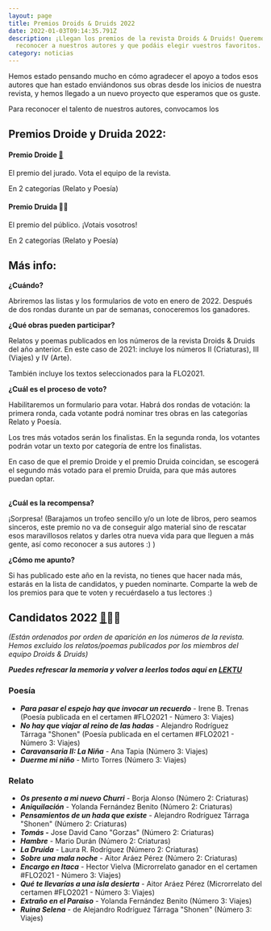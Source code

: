 ```yaml
---
layout: page
title: Premios Droids & Druids 2022
date: 2022-01-03T09:14:35.791Z
description: ¡Llegan los premios de la revista Droids & Druids! Queremos
  reconocer a nuestros autores y que podáis elegir vuestros favoritos.
category: noticias
---
```

Hemos estado pensando mucho en cómo agradecer el apoyo a todos esos autores que han estado enviándonos sus obras desde los inicios de nuestra revista, y hemos llegado a un nuevo proyecto que esperamos que os guste.

Para reconocer el talento de nuestros autores, convocamos los 

## **Premios Droide y Druida 2022:**

#### Premio Droide [🤖](https://emojipedia.org/robot/)

El premio del jurado. Vota el equipo de la revista.

En 2 categorías (Relato y Poesía)



#### Premio Druida 🧙‍♀️​

El premio del público. ¡Votais vosotros!

En 2 categorías (Relato y Poesía)



## Más info:



**¿Cuándo?**

Abriremos las listas y los formularios de voto en enero de 2022. Después de dos rondas durante un par de semanas, conoceremos los ganadores.



**¿Qué obras pueden participar?**

Relatos y poemas publicados en los números de la revista Droids & Druids del año anterior. En este caso de 2021: incluye los números II (Criaturas), III (Viajes) y IV (Arte). 

También incluye los textos seleccionados para la FLO2021.



**¿Cuál es el proceso de voto?**

Habilitaremos un formulario para votar. Habrá dos rondas de votación: la primera ronda, cada votante podrá nominar tres obras en las categorías Relato y Poesía.

Los tres más votados serán los finalistas. En la segunda ronda, los votantes podrán votar un texto por categoría de entre los finalistas.

En caso de que el premio Droide y el premio Druida coincidan, se escogerá el segundo más votado para el premio Druida, para que más autores puedan optar.

**\
¿Cuál es la recompensa?**

¡Sorpresa! (Barajamos un trofeo sencillo y/o un lote de libros, pero seamos sinceros, este premio no va de conseguir algo material sino de rescatar esos maravillosos relatos y darles otra nueva vida para que lleguen a más gente, así como reconocer a sus autores :) )



**¿Cómo me apunto?**

Si has publicado este año en la revista, no tienes que hacer nada más, estarás en la lista de candidatos, y pueden nominarte. Comparte la web de los premios para que te voten y recuérdaselo a tus lectores :) 



## Candidatos 2022 [🤖](https://emojipedia.org/robot/)🧙‍♀️​

*(Están ordenados por orden de aparición en los números de la revista. Hemos excluido los relatos/poemas publicados por los miembros del equipo Droids & Druids)*

***Puedes refrescar la memoria y volver a leerlos todos aquí en [LEKTU](https://lektu.com/e/droidsdruids/2399)***



### Poesía

* ***Para pasar el espejo hay que invocar un recuerdo*** - Irene B. Trenas (Poesía publicada en el certamen #FLO2021 - Número 3: Viajes)
* ***No hay que viajar al reino de las hadas*** - Alejandro Rodríguez Tárraga "Shonen" (Poesía publicada en el certamen #FLO2021 - Número 3: Viajes)
* ***Caravansaria II: La Niña*** - Ana Tapia (Número 3: Viajes)
* ***Duerme mi niño*** - Mirto Torres (Número 3: Viajes)

### Relato

* ***Os presento a mi nuevo Churri*** - Borja Alonso (Número 2: Criaturas)
* ***Aniquilación*** - Yolanda Fernández Benito (Número 2: Criaturas)
* ***Pensamientos de un hada que existe*** - Alejandro Rodríguez Tárraga "Shonen" (Número 2: Criaturas)
* ***Tomás -*** Jose David Cano "Gorzas" (Número 2: Criaturas)
* ***Hambre*** - Mario Durán (Número 2: Criaturas)
* ***La Druida*** - Laura R. Rodríguez (Número 2: Criaturas)
* ***Sobre una mala noche*** - Aitor Aráez Pérez (Número 2: Criaturas)
* ***Encargo en Itaca*** - Hector Vielva (Microrrelato ganador en el certamen #FLO2021 - Número 3: Viajes)
* ***Qué te llevarías a una isla desierta*** - Aitor Aráez Pérez (Microrrelato del certamen #FLO2021 - Número 3: Viajes)
* ***Extraño en el Paraíso*** - Yolanda Fernández Benito (Número 3: Viajes)
* ***Ruina Selena*** - de Alejandro Rodríguez Tárraga "Shonen"  (Número 3: Viajes)